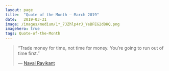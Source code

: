 ```yaml
---
layout:	page
title:	"Quote of the Month — March 2019"
date:	2019-03-31
image: /images/medium/1*_7JZhlp4rJ_YeBFEG2d8HQ.png
imagehero: true
tags: Quote-of-the-Month
---
```


> “Trade money for time, not time for money. You’re going to run out of time first.”
> 
> — [Naval Ravikant](https://medium.com/u/67f5049293c7)  
